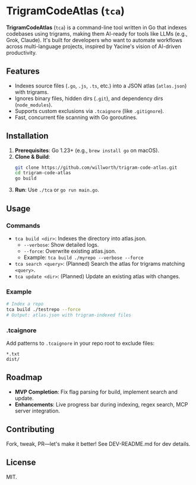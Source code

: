 # TrigramCodeAtlas (`tca`)

**TrigramCodeAtlas** (`tca`) is a command-line tool written in Go that indexes codebases using trigrams, making them AI-ready for tools like LLMs (e.g., Grok, Claude). It's built for developers who want to automate workflows across multi-language projects, inspired by Yacine's vision of AI-driven productivity.

## Features
- Indexes source files (`.go`, `.js`, `.ts`, etc.) into a JSON atlas (`atlas.json`) with trigrams.
- Ignores binary files, hidden dirs (`.git`), and dependency dirs (`node_modules`).
- Supports custom exclusions via `.tcaignore` (like `.gitignore`).
- Fast, concurrent file scanning with Go goroutines.

## Installation
1. **Prerequisites**: Go 1.23+ (e.g., `brew install go` on macOS).
2. **Clone & Build**:
   ```bash
   git clone https://github.com/willworth/trigram-code-atlas.git
   cd trigram-code-atlas
   go build
   ```
3. **Run**: Use `./tca` or `go run main.go`.

## Usage
### Commands
* `tca build <dir>`: Indexes the directory into atlas.json.
   * `--verbose`: Show detailed logs.
   * `--force`: Overwrite existing atlas.json.
   * Example: `tca build ./myrepo --verbose --force`
* `tca search <query>`: (Planned) Search the atlas for trigrams matching `<query>`.
* `tca update <dir>`: (Planned) Update an existing atlas with changes.

### Example
```bash
# Index a repo
tca build ./testrepo --force
# Output: atlas.json with trigram-indexed files
```

### .tcaignore
Add patterns to `.tcaignore` in your repo root to exclude files:

```
*.txt
dist/
```

## Roadmap
* **MVP Completion**: Fix flag parsing for build, implement search and update.
* **Enhancements**: Live progress bar during indexing, regex search, MCP server integration.


## Contributing
Fork, tweak, PR—let's make it better! See DEV-README.md for dev details.

## License
MIT.